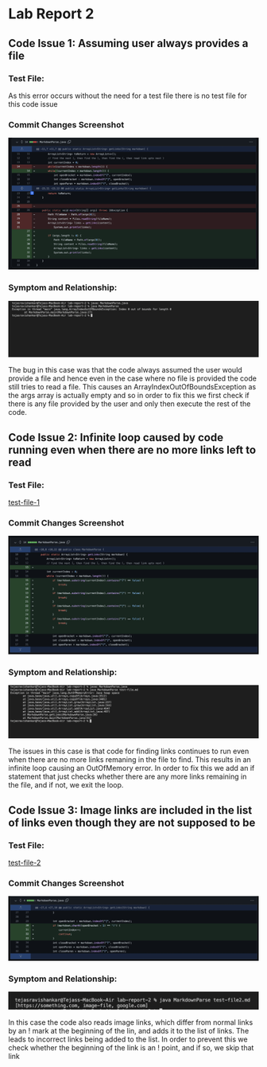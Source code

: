 # Lab Report 2

## Code Issue 1: Assuming user always provides a file

### **Test File**:

As this error occurs without the need for a test file there is no test file for this code issue

### **Commit Changes Screenshot**

![first-commit](/commit-1.png)

### **Symptom and Relationship**:

![first-symptom](/symptom-1.png)

The bug in this case was that the code always assumed the user would provide a file and hence even in the case where no file is provided the code still
tries to read a file. This causes an ArrayIndexOutOfBoundsException as the args array is actually empty and so in order to fix this we first check if there 
is any file provided by the user and only then execute the rest of the code.

## Code Issue 2: Infinite loop caused by code running even when there are no more links left to read

### **Test File**:

[test-file-1](/test-file.md)

### **Commit Changes Screenshot**

![second-commit](/commit-2.png)

### **Symptom and Relationship**:

![second-symptom](/symptom-2.png)

The issues in this case is that code for finding links continues to run even when there are no more links remaning in the file to find. This results in an
infinite loop causing an OutOfMemory error. In order to fix this we add an if statement that just checks whether there are any more links remaining in the
file, and if not, we exit the loop.

## Code Issue 3: Image links are included in the list of links even though they are not supposed to be

### **Test File**:

[test-file-2](/test-file-2.md)

### **Commit Changes Screenshot**

![third-commit](/commit-3.png)

### **Symptom and Relationship**:

![third-symptom](/symptom-3.png)

In this case the code also reads image links, which differ from normal links by an ! mark at the beginning of the lin, and adds it to the list of links.
The leads to incorrect links being added to the list. In order to prevent this we check whether the beginning of the link is an ! point, and if so, we
skip that link








